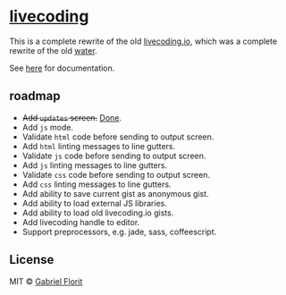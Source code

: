 # [livecoding](http://gabrielflorit.github.io/livecoding/)

This is a complete rewrite of the old [livecoding.io](https://github.com/gabrielflorit/livecoding/tree/master), which was a complete rewrite of the old [water](https://github.com/gabrielflorit/water).

See [here](http://gabrielflorit.github.io/livecoding/docs/Livecoding.html) for documentation.

## roadmap

- ~~Add `updates` screen.~~ [Done](https://github.com/gabrielflorit/livecoding/issues/110).
- Add `js` mode.
- Validate `html` code before sending to output screen.
- Add `html` linting messages to line gutters.
- Validate `js` code before sending to output screen.
- Add `js` linting messages to line gutters.
- Validate `css` code before sending to output screen.
- Add `css` linting messages to line gutters.
- Add ability to save current gist as anonymous gist.
- Add ability to load external JS libraries.
- Add ability to load old livecoding.io gists.
- Add livecoding handle to editor.
- Support preprocessors, e.g. jade, sass, coffeescript.

## License

MIT © [Gabriel Florit](http://gabrielflorit.github.io/)
